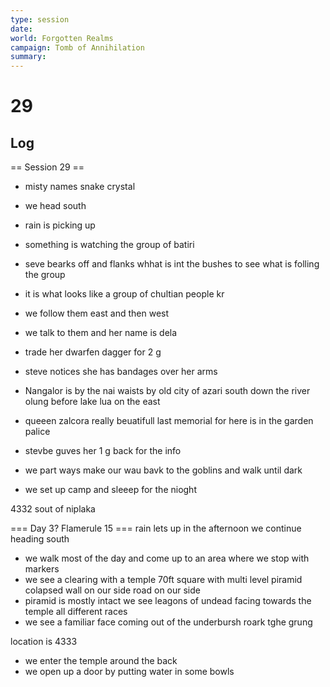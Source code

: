 ```yaml
---
type: session
date:
world: Forgotten Realms
campaign: Tomb of Annihilation
summary:
---
```


# 29

## Log
== Session 29 ==
* misty names snake crystal
* we head south 
* rain is picking up 
* something is watching the group of batiri 
* seve bearks off and flanks whhat is int the bushes to see what is folling the group
* it is what looks like a group of chultian people kr
* we follow them east and then west 
* we talk to them and her name is dela 
* trade her dwarfen dagger for 2 g
* steve notices she has bandages over her arms 

* Nangalor is by the nai waists by old city of azari south down the river olung before lake lua on the east
* queeen zalcora really beuatifull last memorial for here is in the garden palice 

* stevbe guves her 1 g back for the info 
* we part ways make our wau bavk to the goblins and walk until dark
* we set up camp and sleeep for the nioght 



4332 sout of niplaka


=== Day 3? Flamerule 15 ===
rain lets up in the afternoon 
we continue heading south 
* we walk most of the day and come up to an area where we stop with markers 
* we see a clearing with a temple 70ft square with multi level piramid colapsed wall on our side 
 road on our side 
* piramid is mostly intact 
we see leagons of undead facing towards the temple all different races 
* we see a familiar face coming out of the underbursh roark tghe grung 

location is 4333
* we enter the temple around the back 
* we open up a door by putting water in some bowls
